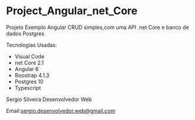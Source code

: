 # Project_Angular_net_Core

Projeto Exemplo Angular CRUD simples,com uma API .net Core e banco de dados Postgres

Tecnologias Usadas:

- Visual Code
- net Core 2.1
- Angular 6
- Boostrap 4.1.3
- Postgres 10
- Typescript

Sergio Silveira Desenvolvedor Web 

Email:sergio.desenvolvedor.web@gmail.com




